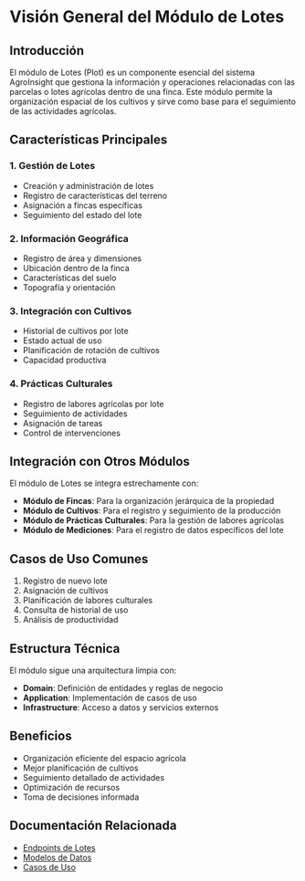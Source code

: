 # Visión General del Módulo de Lotes

## Introducción

El módulo de Lotes (Plot) es un componente esencial del sistema AgroInsight que gestiona la información y operaciones relacionadas con las parcelas o lotes agrícolas dentro de una finca. Este módulo permite la organización espacial de los cultivos y sirve como base para el seguimiento de las actividades agrícolas.

## Características Principales

### 1. Gestión de Lotes

- Creación y administración de lotes
- Registro de características del terreno
- Asignación a fincas específicas
- Seguimiento del estado del lote

### 2. Información Geográfica

- Registro de área y dimensiones
- Ubicación dentro de la finca
- Características del suelo
- Topografía y orientación

### 3. Integración con Cultivos

- Historial de cultivos por lote
- Estado actual de uso
- Planificación de rotación de cultivos
- Capacidad productiva

### 4. Prácticas Culturales

- Registro de labores agrícolas por lote
- Seguimiento de actividades
- Asignación de tareas
- Control de intervenciones

## Integración con Otros Módulos

El módulo de Lotes se integra estrechamente con:

- **Módulo de Fincas**: Para la organización jerárquica de la propiedad
- **Módulo de Cultivos**: Para el registro y seguimiento de la producción
- **Módulo de Prácticas Culturales**: Para la gestión de labores agrícolas
- **Módulo de Mediciones**: Para el registro de datos específicos del lote

## Casos de Uso Comunes

1. Registro de nuevo lote
2. Asignación de cultivos
3. Planificación de labores culturales
4. Consulta de historial de uso
5. Análisis de productividad

## Estructura Técnica

El módulo sigue una arquitectura limpia con:

- **Domain**: Definición de entidades y reglas de negocio
- **Application**: Implementación de casos de uso
- **Infrastructure**: Acceso a datos y servicios externos

## Beneficios

- Organización eficiente del espacio agrícola
- Mejor planificación de cultivos
- Seguimiento detallado de actividades
- Optimización de recursos
- Toma de decisiones informada

## Documentación Relacionada

- [Endpoints de Lotes](endpoints.md)
- [Modelos de Datos](models.md)
- [Casos de Uso](use_cases.md)
